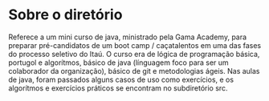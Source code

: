 # Sobre o diretório
<font seze='5'>
Referece a um mini curso de java, ministrado pela Gama Academy, para preparar pré-candidatos de um boot camp / caçatalentos  em uma das fases do processo seletivo do Itaú. O curso era de lógica de programação básica, portugol e algorítmos, básico de java (línguagem foco para ser um colaborador da organização), básico de git e metodologias ágeis. Nas aulas de java, foram passados alguns casos de uso como exercícios, e os algorítmos e exercícios práticos se encontram no subdiretório src.

